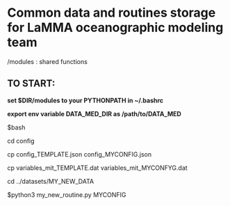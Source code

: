 # Common data and routines storage for LaMMA oceanographic modeling team

/modules : shared functions


## TO START:

**set $DIR/modules to your PYTHONPATH in ~/.bashrc**

**export env variable DATA_MED_DIR as /path/to/DATA_MED**

$bash

cd config

cp config_TEMPLATE.json config_MYCONFIG.json

cp variables_mit_TEMPLATE.dat variables_mit_MYCONFYG.dat

cd ../datasets/MY_NEW_DATA

$python3 my_new_routine.py MYCONFIG
